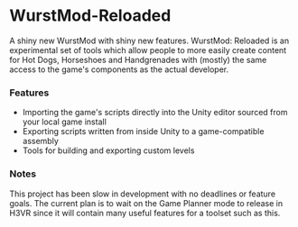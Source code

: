 # WurstMod-Reloaded
A shiny new WurstMod with shiny new features. WurstMod: Reloaded is an experimental set of tools which allow people to more easily create content for Hot Dogs, Horseshoes and Handgrenades with (mostly) the same access to the game's components as the actual developer.

### Features
* Importing the game's scripts directly into the Unity editor sourced from your local game install
* Exporting scripts written from inside Unity to a game-compatible assembly
* Tools for building and exporting custom levels

### Notes
This project has been slow in development with no deadlines or feature goals. The current plan is to wait on the Game Planner mode to release in H3VR since it will contain many useful features for a toolset such as this.
